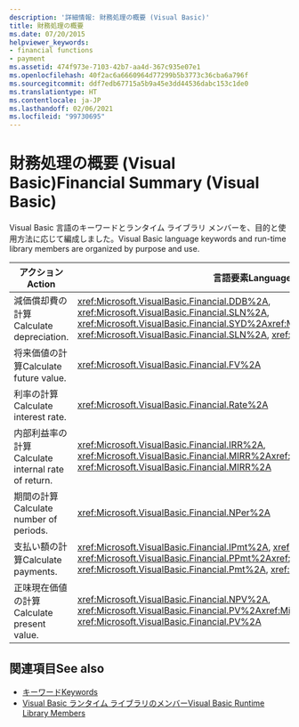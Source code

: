 ```yaml
---
description: '詳細情報: 財務処理の概要 (Visual Basic)'
title: 財務処理の概要
ms.date: 07/20/2015
helpviewer_keywords:
- financial functions
- payment
ms.assetid: 474f973e-7103-42b7-aa4d-367c935e07e1
ms.openlocfilehash: 40f2ac6a6660964d77299b5b3773c36cba6a796f
ms.sourcegitcommit: ddf7edb67715a5b9a45e3dd44536dabc153c1de0
ms.translationtype: HT
ms.contentlocale: ja-JP
ms.lasthandoff: 02/06/2021
ms.locfileid: "99730695"
---
```

# <a name="financial-summary-visual-basic"></a><span data-ttu-id="75770-103">財務処理の概要 (Visual Basic)</span><span class="sxs-lookup"><span data-stu-id="75770-103">Financial Summary (Visual Basic)</span></span>

<span data-ttu-id="75770-104">Visual Basic 言語のキーワードとランタイム ライブラリ メンバーを、目的と使用方法に応じて編成しました。</span><span class="sxs-lookup"><span data-stu-id="75770-104">Visual Basic language keywords and run-time library members are organized by purpose and use.</span></span>  
  
|<span data-ttu-id="75770-105">アクション</span><span class="sxs-lookup"><span data-stu-id="75770-105">Action</span></span>|<span data-ttu-id="75770-106">言語要素</span><span class="sxs-lookup"><span data-stu-id="75770-106">Language element</span></span>|  
|------------|----------------------|  
|<span data-ttu-id="75770-107">減価償却費の計算</span><span class="sxs-lookup"><span data-stu-id="75770-107">Calculate depreciation.</span></span>|<span data-ttu-id="75770-108"><xref:Microsoft.VisualBasic.Financial.DDB%2A>, <xref:Microsoft.VisualBasic.Financial.SLN%2A>, <xref:Microsoft.VisualBasic.Financial.SYD%2A></span><span class="sxs-lookup"><span data-stu-id="75770-108"><xref:Microsoft.VisualBasic.Financial.DDB%2A>, <xref:Microsoft.VisualBasic.Financial.SLN%2A>, <xref:Microsoft.VisualBasic.Financial.SYD%2A></span></span>|  
|<span data-ttu-id="75770-109">将来価値の計算</span><span class="sxs-lookup"><span data-stu-id="75770-109">Calculate future value.</span></span>|<xref:Microsoft.VisualBasic.Financial.FV%2A>|  
|<span data-ttu-id="75770-110">利率の計算</span><span class="sxs-lookup"><span data-stu-id="75770-110">Calculate interest rate.</span></span>|<xref:Microsoft.VisualBasic.Financial.Rate%2A>|  
|<span data-ttu-id="75770-111">内部利益率の計算</span><span class="sxs-lookup"><span data-stu-id="75770-111">Calculate internal rate of return.</span></span>|<span data-ttu-id="75770-112"><xref:Microsoft.VisualBasic.Financial.IRR%2A>, <xref:Microsoft.VisualBasic.Financial.MIRR%2A></span><span class="sxs-lookup"><span data-stu-id="75770-112"><xref:Microsoft.VisualBasic.Financial.IRR%2A>, <xref:Microsoft.VisualBasic.Financial.MIRR%2A></span></span>|  
|<span data-ttu-id="75770-113">期間の計算</span><span class="sxs-lookup"><span data-stu-id="75770-113">Calculate number of periods.</span></span>|<xref:Microsoft.VisualBasic.Financial.NPer%2A>|  
|<span data-ttu-id="75770-114">支払い額の計算</span><span class="sxs-lookup"><span data-stu-id="75770-114">Calculate payments.</span></span>|<span data-ttu-id="75770-115"><xref:Microsoft.VisualBasic.Financial.IPmt%2A>, <xref:Microsoft.VisualBasic.Financial.Pmt%2A>, <xref:Microsoft.VisualBasic.Financial.PPmt%2A></span><span class="sxs-lookup"><span data-stu-id="75770-115"><xref:Microsoft.VisualBasic.Financial.IPmt%2A>, <xref:Microsoft.VisualBasic.Financial.Pmt%2A>, <xref:Microsoft.VisualBasic.Financial.PPmt%2A></span></span>|  
|<span data-ttu-id="75770-116">正味現在価値の計算</span><span class="sxs-lookup"><span data-stu-id="75770-116">Calculate present value.</span></span>|<span data-ttu-id="75770-117"><xref:Microsoft.VisualBasic.Financial.NPV%2A>, <xref:Microsoft.VisualBasic.Financial.PV%2A></span><span class="sxs-lookup"><span data-stu-id="75770-117"><xref:Microsoft.VisualBasic.Financial.NPV%2A>, <xref:Microsoft.VisualBasic.Financial.PV%2A></span></span>|  
  
## <a name="see-also"></a><span data-ttu-id="75770-118">関連項目</span><span class="sxs-lookup"><span data-stu-id="75770-118">See also</span></span>

- [<span data-ttu-id="75770-119">キーワード</span><span class="sxs-lookup"><span data-stu-id="75770-119">Keywords</span></span>](index.md)
- [<span data-ttu-id="75770-120">Visual Basic ランタイム ライブラリのメンバー</span><span class="sxs-lookup"><span data-stu-id="75770-120">Visual Basic Runtime Library Members</span></span>](../runtime-library-members.md)

